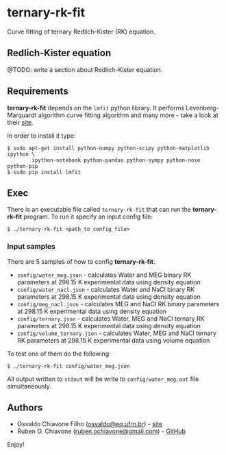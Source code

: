 # ternary-rk-fit

Curve fitting of ternary Redlich-Kister (RK) equation.

## Redlich-Kister equation

@TODO: write a section about Redlich-Kister equation.

## Requirements

**ternary-rk-fit** depends on the `lmfit` python library. It performs Levenberg-Marquardt algorithm curve fitting algorithm and many more - take a look at their [site](http://cars9.uchicago.edu/software/python/lmfit/ "lmfit").

In order to install it type:

```
$ sudo apt-get install python-numpy python-scipy python-matplotlib ipython \
        ipython-notebook python-pandas python-sympy python-nose python-pip
$ sudo pip install lmfit
```

## Exec

There is an executable file called `ternary-rk-fit` that can run the **ternary-rk-fit** program. To run it specify an input config file:

`$ ./ternary-rk-fit <path_to_config_file>`

### Input samples

There are 5 samples of how to config **ternary-rk-fit**:

- `config/water_meg.json` - calculates Water and MEG binary RK parameters at 298.15 K experimental data using density equation
- `config/water_nacl.json` - calculates Water and NaCl binary RK parameters at 298.15 K experimental data using density equation
- `config/meg_nacl.json` - calculates MEG and NaCl RK binary parameters at 298.15 K experimental data using density equation
- `config/ternary.json` - calculates Water, MEG and NaCl ternary RK parameters at 298.15 K experimental data using density equation
- `config/volume_ternary.json` - calculates Water, MEG and NaCl ternary RK parameters at 298.15 K experimental data using volume equation

To test one of them do the following:

`$ ./ternary-rk-fit config/water_meg.json`

All output written to `stdout` will be write to `config/water_meg.out` file simultaneously.

## Authors

- Osvaldo Chiavone Filho (osvaldo@eq.ufrn.br) - [site](http://nupeg.ufrn.br "nupeg")
- Ruben O. Chiavone (ruben.ochiavone@gmail.com) - [GitHub](https://github.com/rubenochiavone "rubenochiavone")

Enjoy!

